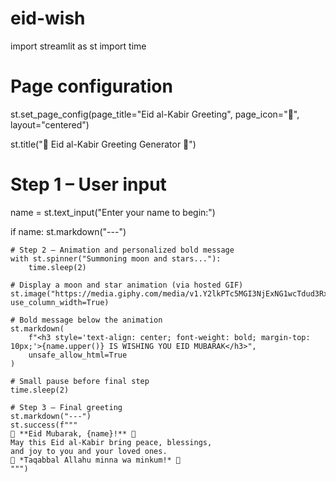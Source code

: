 # eid-wish
import streamlit as st
import time

# Page configuration
st.set_page_config(page_title="Eid al-Kabir Greeting", page_icon="🌙", layout="centered")

st.title("🎉 Eid al-Kabir Greeting Generator 🎉")

# Step 1 – User input
name = st.text_input("Enter your name to begin:")

if name:
    st.markdown("---")
    
    # Step 2 – Animation and personalized bold message
    with st.spinner("Summoning moon and stars..."):
        time.sleep(2)

    # Display a moon and star animation (via hosted GIF)
    st.image("https://media.giphy.com/media/v1.Y2lkPTc5MGI3NjExNG1wcTdud3RxejB1YTh4MGJjcTZhZXh5NmZwdWtrMXN1Y3FyNTR5ZCZlcD12MV9naWZzX3NlYXJjaCZjdD1n/r5gG4Ct3xmwZy/giphy.gif", use_column_width=True)

    # Bold message below the animation
    st.markdown(
        f"<h3 style='text-align: center; font-weight: bold; margin-top: 10px;'>{name.upper()} IS WISHING YOU EID MUBARAK</h3>",
        unsafe_allow_html=True
    )

    # Small pause before final step
    time.sleep(2)

    # Step 3 – Final greeting
    st.markdown("---")
    st.success(f"""
    🎊 **Eid Mubarak, {name}!** 🎊  
    May this Eid al-Kabir bring peace, blessings,  
    and joy to you and your loved ones.  
    🐑 *Taqabbal Allahu minna wa minkum!* 🐑  
    """)
